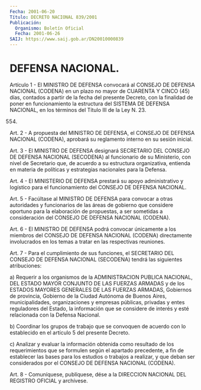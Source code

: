 ```yaml
---
Fecha: 2001-06-20
Título: DECRETO NACIONAL 839/2001
Publicación:
  Organismo: Boletín Oficial
  Fecha: 2001-06-26
SAIJ: https://www.saij.gob.ar/DN20010000839
---
```

# DEFENSA NACIONAL.

<a id="1"></a>
Artículo  1  -  El  MINISTRO  DE  DEFENSA convocará al CONSEJO DE DEFENSA NACIONAL (CODENA) en un plazo  no mayor de CUARENTA Y CINCO (45) días, contados a partir de la fecha  del presente Decreto, con la finalidad de poner en funcionamiento la  estructura  del SISTEMA DE DEFENSA NACIONAL, en los términos del Título III de la Ley N. 23.

554.

<a id="2"></a>
Art.  2  -  A  propuesta  del MINISTRO DE DEFENSA, el CONSEJO  DE DEFENSA NACIONAL (CODENA), aprobará  su  reglamento  interno  en su sesión inicial.

<a id="3"></a>
Art.  3 - El MINISTRO DE DEFENSA designará SECRETARIO DEL CONSEJO DE DEFENSA  NACIONAL  (SECODENA)  al funcionario de su Ministerio, con nivel de Secretario que, de acuerdo a su estructura organizativa,  entienda  en  materia de  políticas  y  estrategias nacionales para la Defensa.

<a id="4"></a>
Art. 4 - El MINISTERIO DE DEFENSA prestará su apoyo administrativo y logístico para  el  funcionamiento del CONSEJO DE DEFENSA NACIONAL.

<a id="5"></a>
Art. 5 - Facúltase al MINISTRO DE DEFENSA  para  convocar a otras autoridades y funcionarios de las áreas de gobierno  que considere oportuno  para  la  elaboración de propuestas, a ser sometidas  a consideración    del  CONSEJO  DE  DEFENSA  NACIONAL  (CODENA).

<a id="6"></a>
Art. 6 - El MINISTRO  DE  DEFENSA  podrá convocar únicamente a los miembros  del CONSEJO DE DEFENSA NACIONAL  (CODENA)  directamente involucrados  en  los  temas  a tratar en las respectivas reuniones.

<a id="7"></a>
Art. 7 - Para el cumplimiento de sus funciones, el SECRETARIO DEL CONSEJO  DE  DEFENSA NACIONAL (SECODENA)  tendrá  las  siguientes atribuciones:

a) Requerir a los organismos de la ADMINISTRACION PUBLICA NACIONAL, DEL ESTADO MAYOR CONJUNTO DE LAS FUERZAS ARMADAS y  de los ESTADOS MAYORES GENERALES DE LAS  FUERZAS  ARMADAS, Gobiernos de provincia, Gobierno  de la Ciudad Autónoma de Buenos Aires,  municipalidades, organizaciones   y empresas públicas, privadas y entes reguladores del Estado, la información  que  se considere de interés  y  esté relacionada con la Defensa Nacional.

b) Coordinar los grupos de trabajo que se convoquen de acuerdo con lo  establecido  en   el  artículo  5  del  presente  Decreto.

c) Analizar y evaluar la información obtenida como resultado de los requerimientos que se formulen según el apartado precedente, a fin de establecer las bases para los estudios o trabajos a realizar, y que  deban  ser considerados por el  CONSEJO  DE  DEFENSA  NACIONAL (CODENA).

<a id="8"></a>
Art. 8 - Comuníquese, publíquese, dése a la DIRECCION NACIONAL DEL REGISTRO  OFICIAL  y  archívese.
